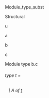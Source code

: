 Module_type_subst

Structural

u

a

b

c

Module type b.c

<a id="type-t"></a>

###### type t =

<a id="type-t.A"></a>

######    | A of [t](#type-t)